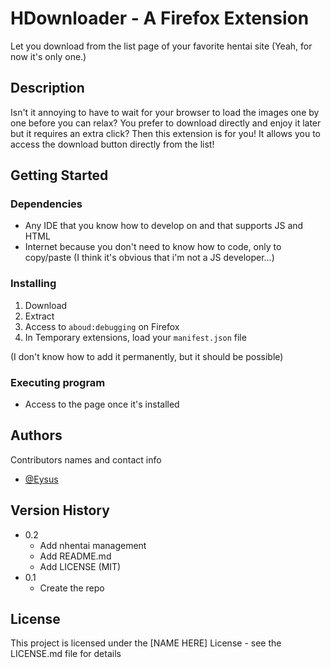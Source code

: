 # HDownloader - A Firefox Extension

Let you download from the list page of your favorite hentai site (Yeah, for now it's only one.)

## Description

Isn't it annoying to have to wait for your browser to load the images one by one before you can relax? You prefer to download directly and enjoy it later but it requires an extra click? Then this extension is for you! It allows you to access the download button directly from the list!

## Getting Started

### Dependencies

* Any IDE that you know how to develop on and that supports JS and HTML
* Internet because you don't need to know how to code, only to copy/paste (I think it's obvious that i'm not a JS developer...)

### Installing

1. Download
2. Extract
3. Access to `aboud:debugging` on Firefox
4. In Temporary extensions, load your `manifest.json` file

(I don't know how to add it permanently, but it should be possible)

### Executing program

* Access to the page once it's installed

## Authors

Contributors names and contact info

* [@Eysus](https://github.com/Eysus)

## Version History

* 0.2
    * Add nhentai management
    * Add README.md
    * Add LICENSE (MIT)
* 0.1
    * Create the repo

## License

This project is licensed under the [NAME HERE] License - see the LICENSE.md file for details
